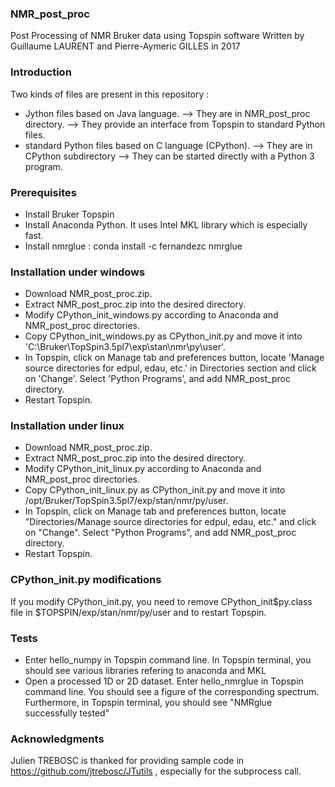 ### NMR_post_proc
Post Processing of NMR Bruker data using Topspin software
Written by Guillaume LAURENT and Pierre-Aymeric GILLES in 2017


### Introduction
Two kinds of files are present in this repository :
- Jython files based on Java language.
 --> They are in NMR_post_proc directory.
 --> They provide an interface from Topspin to standard Python files.
- standard Python files based on C language (CPython).
 --> They are in CPython subdirectory
 --> They can be started directly with a Python 3 program.


### Prerequisites
- Install Bruker Topspin
- Install Anaconda Python. It uses Intel MKL library which is especially fast.
- Install nmrglue : conda install -c fernandezc nmrglue 


### Installation under windows
- Download NMR_post_proc.zip.
- Extract NMR_post_proc.zip into the desired directory.
- Modify CPython_init_windows.py according to Anaconda and NMR_post_proc directories.
- Copy CPython_init_windows.py as CPython_init.py and move it into
'C:\Bruker\TopSpin3.5pl7\exp\stan\nmr\py\user'.
- In Topspin, click on Manage tab and preferences button, locate 'Manage source directories for edpul, edau, etc.' in Directories section and click on 'Change'. Select 'Python Programs', and add NMR_post_proc directory.
- Restart Topspin.


### Installation under linux
- Download NMR_post_proc.zip.
- Extract NMR_post_proc.zip into the desired directory.
- Modify CPython_init_linux.py according to Anaconda and NMR_post_proc directories.
- Copy CPython_init_linux.py as CPython_init.py and move it into
/opt/Bruker/TopSpin3.5pl7/exp/stan/nmr/py/user.
- In Topspin, click on Manage tab and preferences button, locate "Directories/Manage source directories for edpul, edau, etc." and click on "Change". Select "Python Programs", and add NMR_post_proc directory.
- Restart Topspin.


### CPython_init.py modifications
If you modify CPython_init.py, you need to remove CPython_init$py.class file in $TOPSPIN/exp/stan/nmr/py/user and to restart Topspin.


### Tests
- Enter hello_numpy in Topspin command line. In Topspin terminal, you should see various libraries refering to anaconda and MKL
- Open a processed 1D or 2D dataset. Enter hello_nmrglue in Topspin command line. You should see a figure of the corresponding spectrum. Furthermore, in Topspin terminal, you should see "NMRglue successfully tested"


### Acknowledgments
Julien TREBOSC is thanked for providing sample code in https://github.com/jtrebosc/JTutils , especially for the subprocess call.
